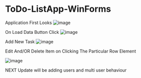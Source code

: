 # ToDo-ListApp-WinForms

Application First Looks
![image](https://github.com/thenabeelahmad/ToDo-ListApp-WinForms/assets/69769575/2e29c5f7-87a1-4219-b4a1-25d38ca3f806)

On Load Data Button Click
![image](https://github.com/thenabeelahmad/ToDo-ListApp-WinForms/assets/69769575/1ca1181f-08fb-4ebe-a9a8-e14d0f8c41f5)

Add New Task
![image](https://github.com/thenabeelahmad/ToDo-ListApp-WinForms/assets/69769575/77a5e2e5-cb9f-4c20-ae5b-327d74c1714b)

Edit And/OR Delete Item on Clicking The Particular Row Element

![image](https://github.com/thenabeelahmad/ToDo-ListApp-WinForms/assets/69769575/eaa54561-89f1-4525-8c41-2a31bbf28857)

NEXT Update will be adding users and multi user behaviour 



